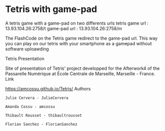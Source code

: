 # Tetris with game-pad
A tetris game with a game-pad on two differents urls
tetris game url : 13.93.104.26:2758/t
game-pad url : 13.93.104.26:2758/m

The FlashCode on the Tetris game redirect to the game-pad url.
This way you can play on our tetris with your smartphone as a gamepad without software uploawding

Tetris Presentation

Site of presentation of Tetris' project developped for the Afterwork4 of the Passarelle Numérique at École Centrale de Marseille, Marseille - France.
Link

https://amcossu.github.io/Tetris/
Authors

    Julie Cervera - JulieCervera

    Amanda Cossu - amcossu

    Thibault Rousset - thibaultrousset

    Florian Sanchez - FlorianSanchez





